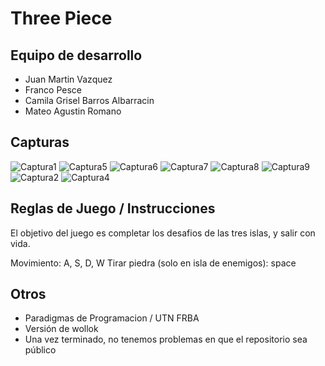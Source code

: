 # Three Piece

## Equipo de desarrollo

- Juan Martin Vazquez
- Franco Pesce
- Camila Grisel Barros Albarracin
- Mateo Agustin Romano

## Capturas

![Captura1](https://user-images.githubusercontent.com/102746497/200999593-0abf9703-f48b-4920-9523-46357027927d.png)
![Captura5](https://user-images.githubusercontent.com/102746497/200999616-81a7922c-3f5d-4006-ad05-595d718118ab.png)
![Captura6](https://user-images.githubusercontent.com/102746497/200999629-cb97204f-8c02-4c8c-9cfd-07a2fe1e11d9.png)
![Captura7](https://user-images.githubusercontent.com/102746497/200999633-f7e5f4ac-23d2-49fc-95f5-936c6014b9ee.png)
![Captura8](https://user-images.githubusercontent.com/102746497/200999653-3bac92ab-457c-47a6-8ae3-04a9d15883bb.png)
![Captura9](https://user-images.githubusercontent.com/102746497/200999660-401a8e46-aea0-4460-a87b-7a5112a1c4b3.png)
![Captura2](https://user-images.githubusercontent.com/102746497/200999664-10c524ca-e891-4b75-af2a-923975499a03.png)
![Captura4](https://user-images.githubusercontent.com/102746497/200999668-9d78a097-280c-4893-98a4-e31ce5cb9e76.png)


## Reglas de Juego / Instrucciones

El objetivo del juego es completar los desafios de las tres islas, y salir con vida.

Movimiento: A, S, D, W
Tirar piedra (solo en isla de enemigos): space


## Otros

- Paradigmas de Programacion / UTN FRBA
- Versión de wollok
- Una vez terminado, no tenemos problemas en que el repositorio sea público
